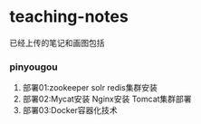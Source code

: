 # teaching-notes

已经上传的笔记和画图包括

### pinyougou

1. 部署01:zookeeper solr redis集群安装
2. 部署02:Mycat安装  Nginx安装 Tomcat集群部署
3. 部署03:Docker容器化技术